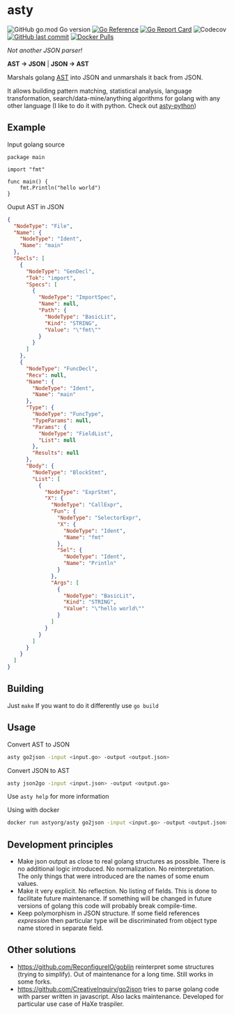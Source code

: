 # asty

![GitHub go.mod Go version](https://img.shields.io/github/go-mod/go-version/asty-org/asty)
[![Go Reference](https://pkg.go.dev/badge/github.com/asty-org/asty.svg)](https://pkg.go.dev/github.com/asty-org/asty)
[![Go Report Card](https://goreportcard.com/badge/github.com/asty-org/asty)](https://goreportcard.com/report/github.com/asty-org/asty)
![Codecov](https://img.shields.io/codecov/c/github/asty-org/asty)
[![GitHub last commit](https://img.shields.io/github/last-commit/asty-org/asty)](https://github.com/asty-org/asty)
[![Docker Pulls](https://img.shields.io/docker/pulls/astyorg/asty)](https://hub.docker.com/r/astyorg/asty)

_Not another JSON parser!_

**AST &#8594; JSON** | **JSON &#8594; AST**

Marshals golang [AST](https://pkg.go.dev/go/ast) into JSON and unmarshals it back from JSON.

It allows building pattern matching, statistical analysis, language transformation, search/data-mine/anything algorithms 
for golang with any other language (I like to do it with python. Check out [asty-python](https://github.com/asty-org/asty-python))

## Example

Input golang source
```golang
package main

import "fmt"

func main() {
    fmt.Println("hello world")
}
```

Ouput AST in JSON
```json
{
  "NodeType": "File",
  "Name": {
    "NodeType": "Ident",
    "Name": "main"
  },
  "Decls": [
    {
      "NodeType": "GenDecl",
      "Tok": "import",
      "Specs": [
        {
          "NodeType": "ImportSpec",
          "Name": null,
          "Path": {
            "NodeType": "BasicLit",
            "Kind": "STRING",
            "Value": "\"fmt\""
          }
        }
      ]
    },
    {
      "NodeType": "FuncDecl",
      "Recv": null,
      "Name": {
        "NodeType": "Ident",
        "Name": "main"
      },
      "Type": {
        "NodeType": "FuncType",
        "TypeParams": null,
        "Params": {
          "NodeType": "FieldList",
          "List": null
        },
        "Results": null
      },
      "Body": {
        "NodeType": "BlockStmt",
        "List": [
          {
            "NodeType": "ExprStmt",
            "X": {
              "NodeType": "CallExpr",
              "Fun": {
                "NodeType": "SelectorExpr",
                "X": {
                  "NodeType": "Ident",
                  "Name": "fmt"
                },
                "Sel": {
                  "NodeType": "Ident",
                  "Name": "Println"
                }
              },
              "Args": [
                {
                  "NodeType": "BasicLit",
                  "Kind": "STRING",
                  "Value": "\"hello world\""
                }
              ]
            }
          }
        ]
      }
    }
  ]
}
```

## Building

Just `make`
If you want to do it differently use `go build`

## Usage

Convert AST to JSON
```bash
asty go2json -input <input.go> -output <output.json>
```

Convert JSON to AST
```bash
asty json2go -input <input.json> -output <output.go>
```

Use `asty help` for more information

Using with docker

```bash
docker run astyorg/asty go2json -input <input.go> -output <output.json>
```

## Development principles

- Make json output as close to real golang structures as possible. There is no additional logic introduced. 
No normalization. No reinterpretation. The only things that were introduced are the names of some enum values.
- Make it very explicit. No reflection. No listing of fields. This is done to facilitate future maintenance. 
If something will be changed in future versions of golang this code will probably break compile-time.
- Keep polymorphism in JSON structure. If some field references _expression_ then particular type will be 
discriminated from object type name stored in separate field.

## Other solutions

- https://github.com/ReconfigureIO/goblin reinterpret some structures (trying to simplify). 
Out of maintenance for a long time. Still works in some forks.
- https://github.com/CreativeInquiry/go2json tries to parse golang code with parser written in javascript.
Also lacks maintenance. Developed for particular use case of HaXe traspiler.
